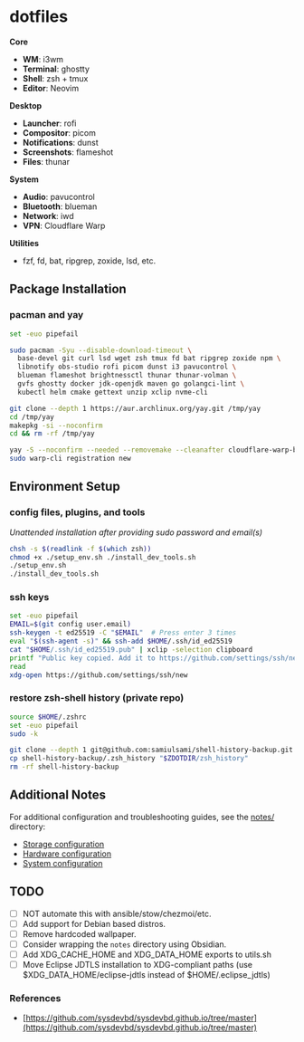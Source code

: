 # dotfiles

**Core**
- <b>WM</b>: i3wm
- <b>Terminal</b>: ghostty
- <b>Shell</b>: zsh + tmux
- <b>Editor</b>: Neovim

**Desktop**
- <b>Launcher</b>: rofi
- <b>Compositor</b>: picom
- <b>Notifications</b>: dunst
- <b>Screenshots</b>: flameshot
- <b>Files</b>: thunar

**System**
- <b>Audio</b>: pavucontrol
- <b>Bluetooth</b>: blueman
- <b>Network</b>: iwd
- <b>VPN</b>: Cloudflare Warp

**Utilities**
- fzf, fd, bat, ripgrep, zoxide, lsd, etc.

## Package Installation

### pacman and yay
```bash
set -euo pipefail

sudo pacman -Syu --disable-download-timeout \
  base-devel git curl lsd wget zsh tmux fd bat ripgrep zoxide npm \
  libnotify obs-studio rofi picom dunst i3 pavucontrol \
  blueman flameshot brightnessctl thunar thunar-volman \
  gvfs ghostty docker jdk-openjdk maven go golangci-lint \
  kubectl helm cmake gettext unzip xclip nvme-cli

git clone --depth 1 https://aur.archlinux.org/yay.git /tmp/yay
cd /tmp/yay
makepkg -si --noconfirm
cd && rm -rf /tmp/yay

yay -S --noconfirm --needed --removemake --cleanafter cloudflare-warp-bin kind-bin opencode-bin
sudo warp-cli registration new
```

## Environment Setup
### config files, plugins, and tools
<i>Unattended installation after providing sudo password and email(s)</i>
```bash
chsh -s $(readlink -f $(which zsh))
chmod +x ./setup_env.sh ./install_dev_tools.sh
./setup_env.sh
./install_dev_tools.sh
```

### ssh keys
```bash
set -euo pipefail
EMAIL=$(git config user.email)
ssh-keygen -t ed25519 -C "$EMAIL"  # Press enter 3 times
eval "$(ssh-agent -s)" && ssh-add $HOME/.ssh/id_ed25519
cat "$HOME/.ssh/id_ed25519.pub" | xclip -selection clipboard
printf "Public key copied. Add it to https://github.com/settings/ssh/new\n(Press enter to open)..."
read
xdg-open https://github.com/settings/ssh/new
```

### restore zsh-shell history (private repo)
```bash
source $HOME/.zshrc
set -euo pipefail
sudo -k

git clone --depth 1 git@github.com:samiulsami/shell-history-backup.git
cp shell-history-backup/.zsh_history "$ZDOTDIR/zsh_history"
rm -rf shell-history-backup
```

## Additional Notes

For additional configuration and troubleshooting guides, see the [notes/](notes/) directory:
- [Storage configuration](notes/storage/)
- [Hardware configuration](notes/hardware/)
- [System configuration](notes/system/)

## TODO

- [ ] NOT automate this with ansible/stow/chezmoi/etc.
- [ ] Add support for Debian based distros.
- [ ] Remove hardcoded wallpaper.
- [ ] Consider wrapping the ```notes``` directory using Obsidian.
- [ ] Add XDG_CACHE_HOME and XDG_DATA_HOME exports to utils.sh
- [ ] Move Eclipse JDTLS installation to XDG-compliant paths (use $XDG_DATA_HOME/eclipse-jdtls instead of $HOME/.eclipse_jdtls)

### References
- [https://github.com/sysdevbd/sysdevbd.github.io/tree/master](https://github.com/sysdevbd/sysdevbd.github.io/tree/master)
